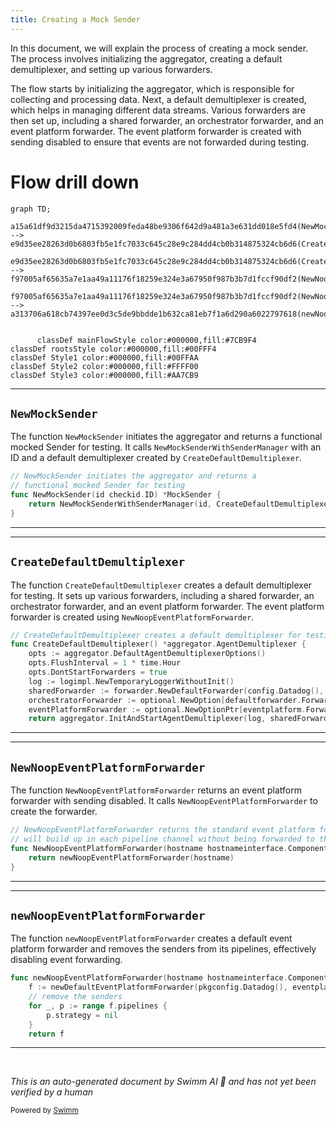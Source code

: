 ```yaml
---
title: Creating a Mock Sender
---
```

In this document, we will explain the process of creating a mock sender. The process involves initializing the aggregator, creating a default demultiplexer, and setting up various forwarders.

The flow starts by initializing the aggregator, which is responsible for collecting and processing data. Next, a default demultiplexer is created, which helps in managing different data streams. Various forwarders are then set up, including a shared forwarder, an orchestrator forwarder, and an event platform forwarder. The event platform forwarder is created with sending disabled to ensure that events are not forwarded during testing.

# Flow drill down

```mermaid
graph TD;
      a15a61df9d3215da4715392009feda48be9306f642d9a481a3e631dd018e5fd4(NewMockSender):::mainFlowStyle --> e9d35ee28263d0b6803fb5e1fc7033c645c28e9c284dd4cb0b314875324cb6d6(CreateDefaultDemultiplexer):::mainFlowStyle

e9d35ee28263d0b6803fb5e1fc7033c645c28e9c284dd4cb0b314875324cb6d6(CreateDefaultDemultiplexer):::mainFlowStyle --> f97005af65635a7e1aa49a11176f18259e324e3a67950f987b3b7d1fccf90df2(NewNoopEventPlatformForwarder):::mainFlowStyle

f97005af65635a7e1aa49a11176f18259e324e3a67950f987b3b7d1fccf90df2(NewNoopEventPlatformForwarder):::mainFlowStyle --> a313706a618cb74397ee0d3c5de9bbdde1b632ca81eb7f1a6d290a6022797618(newNoopEventPlatformForwarder):::mainFlowStyle


      classDef mainFlowStyle color:#000000,fill:#7CB9F4
classDef rootsStyle color:#000000,fill:#00FFF4
classDef Style1 color:#000000,fill:#00FFAA
classDef Style2 color:#000000,fill:#FFFF00
classDef Style3 color:#000000,fill:#AA7CB9
```

<SwmSnippet path="/pkg/aggregator/mocksender/mocksender.go" line="31">

---

## <SwmToken path="pkg/aggregator/mocksender/mocksender.go" pos="31:2:2" line-data="// NewMockSender initiates the aggregator and returns a">`NewMockSender`</SwmToken>

The function <SwmToken path="pkg/aggregator/mocksender/mocksender.go" pos="31:2:2" line-data="// NewMockSender initiates the aggregator and returns a">`NewMockSender`</SwmToken> initiates the aggregator and returns a functional mocked Sender for testing. It calls <SwmToken path="pkg/aggregator/mocksender/mocksender.go" pos="34:3:3" line-data="	return NewMockSenderWithSenderManager(id, CreateDefaultDemultiplexer())">`NewMockSenderWithSenderManager`</SwmToken> with an ID and a default demultiplexer created by <SwmToken path="pkg/aggregator/mocksender/mocksender.go" pos="34:8:8" line-data="	return NewMockSenderWithSenderManager(id, CreateDefaultDemultiplexer())">`CreateDefaultDemultiplexer`</SwmToken>.

```go
// NewMockSender initiates the aggregator and returns a
// functional mocked Sender for testing
func NewMockSender(id checkid.ID) *MockSender {
	return NewMockSenderWithSenderManager(id, CreateDefaultDemultiplexer())
}
```

---

</SwmSnippet>

<SwmSnippet path="/pkg/aggregator/mocksender/mocksender.go" line="37">

---

## <SwmToken path="pkg/aggregator/mocksender/mocksender.go" pos="37:2:2" line-data="// CreateDefaultDemultiplexer creates a default demultiplexer for testing">`CreateDefaultDemultiplexer`</SwmToken>

The function <SwmToken path="pkg/aggregator/mocksender/mocksender.go" pos="37:2:2" line-data="// CreateDefaultDemultiplexer creates a default demultiplexer for testing">`CreateDefaultDemultiplexer`</SwmToken> creates a default demultiplexer for testing. It sets up various forwarders, including a shared forwarder, an orchestrator forwarder, and an event platform forwarder. The event platform forwarder is created using <SwmToken path="pkg/aggregator/mocksender/mocksender.go" pos="45:16:16" line-data="	eventPlatformForwarder := optional.NewOptionPtr[eventplatform.Forwarder](eventplatformimpl.NewNoopEventPlatformForwarder(hostnameimpl.NewHostnameService()))">`NewNoopEventPlatformForwarder`</SwmToken>.

```go
// CreateDefaultDemultiplexer creates a default demultiplexer for testing
func CreateDefaultDemultiplexer() *aggregator.AgentDemultiplexer {
	opts := aggregator.DefaultAgentDemultiplexerOptions()
	opts.FlushInterval = 1 * time.Hour
	opts.DontStartForwarders = true
	log := logimpl.NewTemporaryLoggerWithoutInit()
	sharedForwarder := forwarder.NewDefaultForwarder(config.Datadog(), log, forwarder.NewOptions(config.Datadog(), log, nil))
	orchestratorForwarder := optional.NewOption[defaultforwarder.Forwarder](defaultforwarder.NoopForwarder{})
	eventPlatformForwarder := optional.NewOptionPtr[eventplatform.Forwarder](eventplatformimpl.NewNoopEventPlatformForwarder(hostnameimpl.NewHostnameService()))
	return aggregator.InitAndStartAgentDemultiplexer(log, sharedForwarder, &orchestratorForwarder, opts, eventPlatformForwarder, compressionimpl.NewMockCompressor(), "")
```

---

</SwmSnippet>

<SwmSnippet path="/comp/forwarder/eventplatform/eventplatformimpl/epforwarder.go" line="519">

---

## <SwmToken path="comp/forwarder/eventplatform/eventplatformimpl/epforwarder.go" pos="519:2:2" line-data="// NewNoopEventPlatformForwarder returns the standard event platform forwarder with sending disabled, meaning events">`NewNoopEventPlatformForwarder`</SwmToken>

The function <SwmToken path="comp/forwarder/eventplatform/eventplatformimpl/epforwarder.go" pos="519:2:2" line-data="// NewNoopEventPlatformForwarder returns the standard event platform forwarder with sending disabled, meaning events">`NewNoopEventPlatformForwarder`</SwmToken> returns an event platform forwarder with sending disabled. It calls <SwmToken path="comp/forwarder/eventplatform/eventplatformimpl/epforwarder.go" pos="519:2:2" line-data="// NewNoopEventPlatformForwarder returns the standard event platform forwarder with sending disabled, meaning events">`NewNoopEventPlatformForwarder`</SwmToken> to create the forwarder.

```go
// NewNoopEventPlatformForwarder returns the standard event platform forwarder with sending disabled, meaning events
// will build up in each pipeline channel without being forwarded to the intake
func NewNoopEventPlatformForwarder(hostname hostnameinterface.Component) eventplatform.Forwarder {
	return newNoopEventPlatformForwarder(hostname)
}
```

---

</SwmSnippet>

<SwmSnippet path="/comp/forwarder/eventplatform/eventplatformimpl/epforwarder.go" line="525">

---

## <SwmToken path="comp/forwarder/eventplatform/eventplatformimpl/epforwarder.go" pos="525:2:2" line-data="func newNoopEventPlatformForwarder(hostname hostnameinterface.Component) *defaultEventPlatformForwarder {">`newNoopEventPlatformForwarder`</SwmToken>

The function <SwmToken path="comp/forwarder/eventplatform/eventplatformimpl/epforwarder.go" pos="525:2:2" line-data="func newNoopEventPlatformForwarder(hostname hostnameinterface.Component) *defaultEventPlatformForwarder {">`newNoopEventPlatformForwarder`</SwmToken> creates a default event platform forwarder and removes the senders from its pipelines, effectively disabling event forwarding.

```go
func newNoopEventPlatformForwarder(hostname hostnameinterface.Component) *defaultEventPlatformForwarder {
	f := newDefaultEventPlatformForwarder(pkgconfig.Datadog(), eventplatformreceiverimpl.NewReceiver(hostname).Comp)
	// remove the senders
	for _, p := range f.pipelines {
		p.strategy = nil
	}
	return f
```

---

</SwmSnippet>

&nbsp;

*This is an auto-generated document by Swimm AI 🌊 and has not yet been verified by a human*

<SwmMeta version="3.0.0" repo-id="Z2l0aHViJTNBJTNBZGF0YWRvZy1hZ2VudCUzQSUzQVN3aW1tLURlbW8=" repo-name="datadog-agent"><sup>Powered by [Swimm](/)</sup></SwmMeta>
